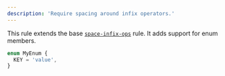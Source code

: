 ```yaml
---
description: 'Require spacing around infix operators.'
---
```


This rule extends the base [`space-infix-ops`](/rules/js/space-infix-ops) rule.
It adds support for enum members.

```ts
enum MyEnum {
  KEY = 'value',
}
```
